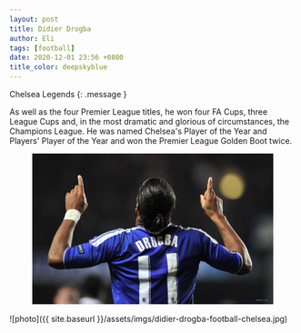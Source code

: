 ```yaml
---
layout: post
title: Didier Drogba
author: Eli
tags: [football]
date: 2020-12-01 23:56 +0800
title_color: deepskyblue
---
```

Chelsea Legends
{: .message }

As well as the four Premier League titles, he won four FA Cups, three League Cups and, in the most dramatic and glorious of circumstances, the Champions League. He was named Chelsea's Player of the Year and Players' Player of the Year and won the Premier League Golden Boot twice.

<figure>
  <a><img src="/assets/imgs/Drogba.jpeg"></a>
</figure>

![photo]({{ site.baseurl }}/assets/imgs/didier-drogba-football-chelsea.jpg)
